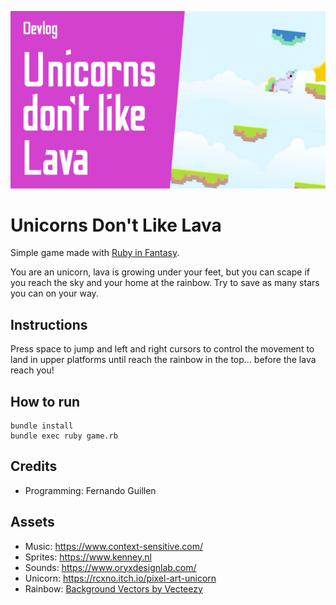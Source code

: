 [![Watch the video](thumbnail.png)](https://youtu.be/9XCyBVJ2bSE)

# Unicorns Don't Like Lava

Simple game made with [Ruby in Fantasy](https://github.com/fguillen/fantasy).

You are an unicorn, lava is growing under your feet, but you can scape if you reach the sky and your home at the rainbow. Try to save as many stars you can on your way.

## Instructions

Press space to jump and left and right cursors to control the movement to land in upper platforms until reach the rainbow in the top... before the lava reach you!

## How to run

    bundle install
    bundle exec ruby game.rb

## Credits

- Programming: Fernando Guillen

## Assets

- Music: https://www.context-sensitive.com/
- Sprites: https://www.kenney.nl
- Sounds: https://www.oryxdesignlab.com/
- Unicorn: https://rcxno.itch.io/pixel-art-unicorn
- Rainbow: [Background Vectors by Vecteezy](https://www.vecteezy.com/free-vector/background)
